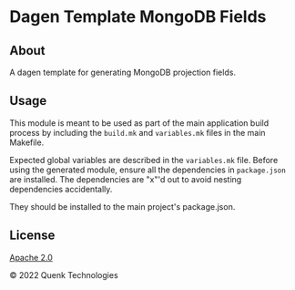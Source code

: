 # Dagen Template MongoDB Fields

## About

A dagen template for generating MongoDB projection fields.

## Usage

This module is meant to be used as part of the main application build process by 
including the `build.mk` and `variables.mk` files in the main Makefile.

Expected global variables are described in the `variables.mk` file. Before using
the generated module, ensure all the dependencies in `package.json` are 
installed. The dependencies are "x"'d out to avoid nesting dependencies
accidentally.

They should be installed to the main project's package.json.

## License

[Apache 2.0](LICENSE.md)

© 2022 Quenk Technologies
